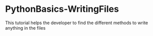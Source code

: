 # PythonBasics-WritingFiles
This tutorial helps the developer to find the different methods to write anything in the files
